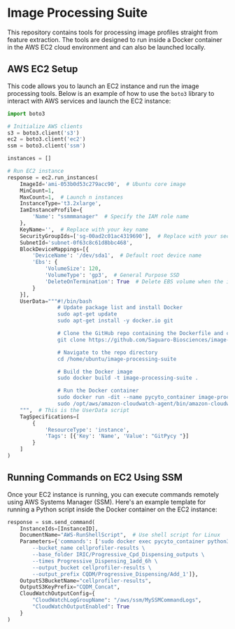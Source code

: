 # Image Processing Suite

This repository contains tools for processing image profiles straight from feature extraction. The tools are designed to run inside a Docker container in the AWS EC2 cloud environment and can also be launched locally.

## AWS EC2 Setup

This code allows you to launch an EC2 instance and run the image processing tools. Below is an example of how to use the `boto3` library to interact with AWS services and launch the EC2 instance:

```python
import boto3

# Initialize AWS clients
s3 = boto3.client('s3')
ec2 = boto3.client('ec2')
ssm = boto3.client('ssm')

instances = []

# Run EC2 instance
response = ec2.run_instances(
    ImageId='ami-053b0d53c279acc90',  # Ubuntu core image
    MinCount=1,
    MaxCount=1,  # Launch n instances
    InstanceType='t3.2xlarge',
    IamInstanceProfile={
        'Name': "ssmmmanager"  # Specify the IAM role name
    },
    KeyName='',  # Replace with your key name
    SecurityGroupIds=['sg-00ad2c01ac4319690'],  # Replace with your security group ID
    SubnetId='subnet-0f63c8c61d8bbc468',
    BlockDeviceMappings=[{
        'DeviceName': '/dev/sda1',  # Default root device name
        'Ebs': {
            'VolumeSize': 120,  
            'VolumeType': 'gp3',  # General Purpose SSD
            'DeleteOnTermination': True  # Delete EBS volume when the instance is terminated
        }
    }],
    UserData="""#!/bin/bash
                # Update package list and install Docker
                sudo apt-get update
                sudo apt-get install -y docker.io git

                # Clone the GitHub repo containing the Dockerfile and code
                git clone https://github.com/Saguaro-Biosciences/image-processing-suite.git /home/ubuntu/image-processing-suite

                # Navigate to the repo directory
                cd /home/ubuntu/image-processing-suite          

                # Build the Docker image
                sudo docker build -t image-processing-suite .

                # Run the Docker container
                sudo docker run -dit --name pycyto_container image-processing-suite
                sudo /opt/aws/amazon-cloudwatch-agent/bin/amazon-cloudwatch-agent-ctl -a fetch-config -m ec2 -c file:/opt/aws/amazon-cloudwatch-agent/bin/config.json -s
    """,  # This is the UserData script
    TagSpecifications=[
        {
            'ResourceType': 'instance',
            'Tags': [{'Key': 'Name', 'Value': "GitPycy "}]
        }
    ]
)

```

## Running Commands on EC2 Using SSM

Once your EC2 instance is running, you can execute commands remotely using AWS Systems Manager (SSM). Here's an example template for running a Python script inside the Docker container on the EC2 instance:
```python
response = ssm.send_command(
    InstanceIds=[InstanceID],
    DocumentName="AWS-RunShellScript",  # Use shell script for Linux
    Parameters={'commands': ['sudo docker exec pycyto_container python3 Pycyto_pertime.py \
        --bucket_name cellprofiler-results \
        --base_folder IRIC/Progressive_Cpd_Dispensing_outputs \
        --times Progressive_Dispensing_1add_6h \
        --output_bucket cellprofiler-results \
        --output_prefix CQDM/Progressive_Dispensing/Add_1']},
    OutputS3BucketName="cellprofiler-results",
    OutputS3KeyPrefix="CQDM_Concat",
    CloudWatchOutputConfig={
        "CloudWatchLogGroupName": "/aws/ssm/MySSMCommandLogs",
        "CloudWatchOutputEnabled": True
    }
)
```
